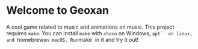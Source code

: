 # Welcome to Geoxan

A cool game related to music and animations on music. This project requires `make`. You can install `make` with `choco` on Windows, `apt`` on linux, and `homebrew` on macOS. Run `make` in it and try it out!
